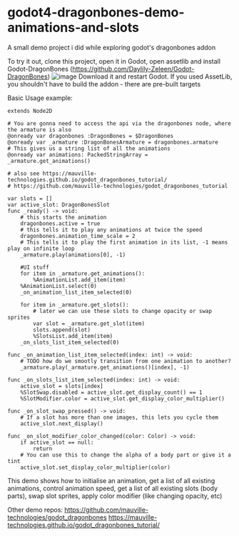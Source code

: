 # godot4-dragonbones-demo-animations-and-slots
A small demo project i did while exploring godot's dragonbones addon


To try it out, clone this project, open it in Godot, open assetlib and install Godot-DragonBones (https://github.com/Daylily-Zeleen/Godot-DragonBones)
![image](https://github.com/user-attachments/assets/8be79b03-3d43-44f5-b61f-1b2dbc628cd0)
Download it and restart Godot. If you used AssetLib, you shouldn't have to build the addon - there are pre-built targets

Basic Usage example:
```gdscript
extends Node2D

# You are gonna need to access the api via the dragonbones node, where the armature is also
@onready var dragonbones :DragonBones = $DragonBones
@onready var _armature :DragonBonesArmature = dragonbones.armature
# This gives us a string list of all the animations
@onready var animations: PackedStringArray = _armature.get_animations()

# also see https://mauville-technologies.github.io/godot_dragonbones_tutorial/
# https://github.com/mauville-technologies/godot_dragonbones_tutorial

var slots = []
var active_slot: DragonBonesSlot
func _ready() -> void:
	# this starts the animation
	dragonbones.active = true
	# this tells it to play any animations at twice the speed
	dragonbones.animation_time_scale = 2
	# This tells it to play the first animation in its list, -1 means play on infinite loop
	_armature.play(animations[0], -1)

	#UI stuff
	for item in _armature.get_animations():
		%AnimationList.add_item(item)
	%AnimationList.select(0)
	_on_animation_list_item_selected(0)
	
	for item in _armature.get_slots():
		# later we can use these slots to change opacity or swap sprites
		var slot = _armature.get_slot(item)
		slots.append(slot)
		%SlotsList.add_item(item)
	_on_slots_list_item_selected(0)

func _on_animation_list_item_selected(index: int) -> void:
	# TODO how do we smootly transition from one animation to another?
	_armature.play(_armature.get_animations()[index], -1)

func _on_slots_list_item_selected(index: int) -> void:
	active_slot = slots[index]
	%SlotSwap.disabled = active_slot.get_display_count() == 1
	%SlotModifier.color = active_slot.get_display_color_multiplier()

func _on_slot_swap_pressed() -> void:
	# If a slot has more than one images, this lets you cycle them
	active_slot.next_display()

func _on_slot_modifier_color_changed(color: Color) -> void:
	if active_slot == null:
		return
	# You can use this to change the alpha of a body part or give it a tint
	active_slot.set_display_color_multiplier(color)
```
This demo shows how to initialise an animation, get a list of all existing animations, control animation speed, get a list of all existing slots (body parts), swap slot sprites, apply color modifier (like changing opacity, etc)

Other demo repos:
https://github.com/mauville-technologies/godot_dragonbones
https://mauville-technologies.github.io/godot_dragonbones_tutorial/
